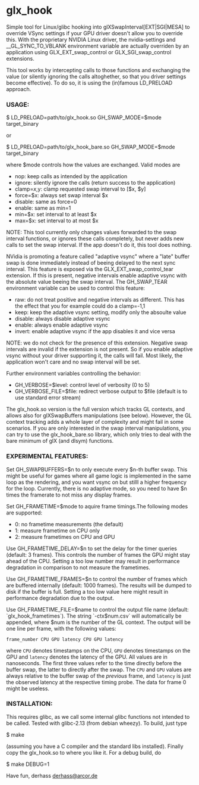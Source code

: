 glx_hook
========

Simple tool for Linux/glibc hooking into glXSwapInterval[EXT|SGI|MESA] to
override VSync settings if your GPU driver doesn't allow you to override
this. With the proprietary NVIDIA Linux driver, the nvidia-settings and
__GL_SYNC_TO_VBLANK environment variable are actually overriden by an
application using GLX_EXT_swap_control or GLX_SGI_swap_control extensions.

This tool works by intercepting calls to those functions and exchanging the
value (or silently ignoring the calls altoghether, so that you driver
settings become effective). To do so, it is using the (in)famous LD_PRELOAD
approach.

### USAGE:

$ LD_PRELOAD=path/to/glx_hook.so GH_SWAP_MODE=$mode target_binary

or

$ LD_PRELOAD=path/to/glx_hook_bare.so GH_SWAP_MODE=$mode target_binary

where $mode controls how the values are exchanged. Valid modes are
* nop: keep calls as intended by the application
* ignore: silently ignore the calls (return success to the application)
* clamp=$x,$y: clamp requested swap interval to [$x, $y]
* force=$x: always set swap interval $x
* disable: same as force=0
* enable: same as min=1
* min=$x: set interval to at least $x
* max=$x: set interval to at most $x

NOTE: This tool currently only changes values forwarded to the swap interval
functions, or ignores these calls completely, but never adds new calls
to set the swap interval. If the app doesn't do it, this tool does nothing.

NVidia is promoting a feature called "adaptive vsync" where a "late" buffer
swap is done immediately instead of beeing delayed to the next sync interval.
This feature is exposed via the GLX_EXT_swap_control_tear extension. If this
is present, negative intervals enable adaptive vsync with the absolute
value beeing the swap interval. The GH_SWAP_TEAR environment variable can
be used to control this feature: 

* raw: do not treat positive and negative intervals as different. This has
the effect that you for example could do a clamp=-1,1
* keep: keep the adaptive vsync setting, modify only the absoulte value
* disable: always disable adaptive vsync
* enable: always enable adaptive vsync
* invert: enable adaptive vsync if the app disables it and vice versa

NOTE: we do not check for the presence of this extension. Negative swap
intervals are invalid if the extension is not present. So if you enable
adaptive vsync without your driver supporting it, the calls will fail. Most
likely, the application won't care and no swap interval will be set.

Further environment variables controlling the behavior:
* GH_VERBOSE=$level: control level of verbosity (0 to 5)
* GH_VERBOSE_FILE=$file: redirect verbose output to $file (default is to use
			   standard error stream)

The glx_hook.so version is the full version which tracks GL contexts, and
allows also for glXSwapBuffers manipulations (see below). However, the GL
context tracking adds a whole layer of complexity and might fail in some
scenarios. If you are only interested in the swap interval manipulations,
you can try to use  the glx_hook_bare.so library, which only tries to deal
with the bare minimum of glX (and dlsym) functions.

### EXPERIMENTAL FEATURES:

Set GH_SWAPBUFFERS=$n to only execute every $n-th buffer swap. This might be
useful for games where all game logic is implemented in the same loop as
the rendering, and you want vsync on but stilll a higher frequency for the loop.
Currently, there is no adaptive mode, so you need to have $n times the framerate
to not miss any display frames.

Set GH_FRAMETIME=$mode to aquire frame timings.The following modes are
supported:
* 0: no frametime measurements (the default)
* 1: measure frametime on CPU only
* 2: measure frametimes on CPU and GPU

Use GH_FRAMETIME_DELAY=$n to set the delay for the timer queries (default: 3 frames).
This controls the number of frames the GPU might stay ahead of the CPU. Setting a
too low number may result in performance degradation in comparison to not measure
the frametimes.

Use GH_FRAMETIME_FRAMES=$n to control the number of frames which are buffered
internally (default: 1000 frames). The results will be dumped to disk if the buffer is full. Setting
a too low value here might result in performance degradation due to the output.

Use GH_FRAMETIME_FILE=$name to control the output file name (default:
`glx_hook_frametimes`). The string `-ctx$num.csv` will automatically be appended,
where $num is the number of the GL context. The output will be one line per frame,
with the following values:

    frame_number CPU GPU latency CPU GPU latency

where `CPU` denotes timestamps on the CPU, `GPU` denotes timestamps on the GPU
and `latency` denotes the latency of the GPU. All values are in nanoseconds.
The  first three values refer to the time directly before the buffer swap,
the latter to directly after the swap. The `CPU` and `GPU` values are always
relative to the buffer swap of the _previous_ frame, and `latency` is just
the observed latency at the respective timing probe. The data for frame 0 might 
be useless.

### INSTALLATION:

This requires glibc, as we call some internal glibc functions not intended to
be called. Tested with glibc-2.13 (from debian wheezy). To build, just type

$ make

(assuming you have a C compiler and the standard libs installed).
Finally copy the glx_hook.so to where you like it. For a debug build, do

$ make DEBUG=1

Have fun,
     derhass <derhass@arcor.de>

